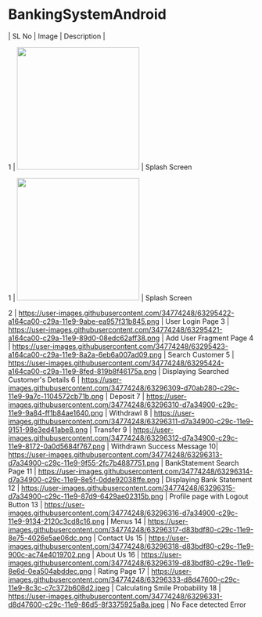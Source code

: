 # BankingSystemAndroid
| SL No     | Image      | Description |

1 | <img src="https://user-images.githubusercontent.com/34774248/63296001-0ff65780-c29c-11e9-93c4-5e82b8642334.png" width="250"/> | Splash Screen

1 | <img src="https://user-images.githubusercontent.com/34774248/63296001-0ff65780-c29c-11e9-93c4-5e82b8642334.png" width="250"/> | Splash Screen





2 | https://user-images.githubusercontent.com/34774248/63295422-a164ca00-c29a-11e9-9abe-ea957f31b845.png | User Login Page
3 | https://user-images.githubusercontent.com/34774248/63295421-a164ca00-c29a-11e9-89d0-08edc62aff38.png | Add User Fragment Page
4 | https://user-images.githubusercontent.com/34774248/63295423-a164ca00-c29a-11e9-8a2a-6eb6a007ad09.png | Search Customer
5 | https://user-images.githubusercontent.com/34774248/63295424-a164ca00-c29a-11e9-8fed-819b8f46175a.png | Displaying Searched Customer's Details
6 | https://user-images.githubusercontent.com/34774248/63296309-d70ab280-c29c-11e9-9a7c-1104572cb71b.png | Deposit
7 | https://user-images.githubusercontent.com/34774248/63296310-d7a34900-c29c-11e9-9a84-ff1b84ae1640.png | Withdrawl
8 | https://user-images.githubusercontent.com/34774248/63296311-d7a34900-c29c-11e9-9151-98e3ed41abe8.png | Transfer
9 | https://user-images.githubusercontent.com/34774248/63296312-d7a34900-c29c-11e9-8172-0a0d5684f767.png | Withdrawn Success Message
10| https://user-images.githubusercontent.com/34774248/63296313-d7a34900-c29c-11e9-9f55-2fc7b4887751.png | BankStatement Search Page
11 | https://user-images.githubusercontent.com/34774248/63296314-d7a34900-c29c-11e9-8e5f-0dde92038ffe.png | Displaying Bank Statement
12 | https://user-images.githubusercontent.com/34774248/63296315-d7a34900-c29c-11e9-87d9-6429ae02315b.png | Profile page with Logout Button
13 | https://user-images.githubusercontent.com/34774248/63296316-d7a34900-c29c-11e9-9134-2120c3cd8c16.png | Menus
14 | https://user-images.githubusercontent.com/34774248/63296317-d83bdf80-c29c-11e9-8e75-4026e5ae06dc.png | Contact Us
15 | https://user-images.githubusercontent.com/34774248/63296318-d83bdf80-c29c-11e9-900c-ac74e4019702.png | About Us
16 | https://user-images.githubusercontent.com/34774248/63296319-d83bdf80-c29c-11e9-8e6d-0ea504abddec.png | Rating Page
17 | https://user-images.githubusercontent.com/34774248/63296333-d8d47600-c29c-11e9-8c3c-c7c372b608d2.jpeg | Calculating Smile Probability
18 | https://user-images.githubusercontent.com/34774248/63296331-d8d47600-c29c-11e9-86d5-8f3375925a8a.jpeg | No Face detected Error
